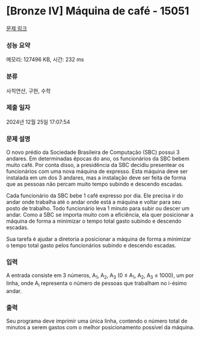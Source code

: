 # [Bronze IV] Máquina de café - 15051 

[문제 링크](https://www.acmicpc.net/problem/15051) 

### 성능 요약

메모리: 127496 KB, 시간: 232 ms

### 분류

사칙연산, 구현, 수학

### 제출 일자

2024년 12월 25일 17:07:54

### 문제 설명

<p>O novo prédio da Sociedade Brasileira de Computação (SBC) possui 3 andares. Em determinadas épocas do ano, os funcionários da SBC bebem muito café. Por conta disso, a presidência da SBC decidiu presentear os funcionários com uma nova máquina de expresso. Esta máquina deve ser instalada em um dos 3 andares, mas a instalação deve ser feita de forma que as pessoas não percam muito tempo subindo e descendo escadas.</p>

<p>Cada funcionário da SBC bebe 1 café expresso por dia. Ele precisa ir do andar onde trabalha até o andar onde está a máquina e voltar para seu posto de trabalho. Todo funcionário leva 1 minuto para subir ou descer um andar. Como a SBC se importa muito com a eficiência, ela quer posicionar a máquina de forma a minimizar o tempo total gasto subindo e descendo escadas.</p>

<p>Sua tarefa é ajudar a diretoria a posicionar a máquina de forma a minimizar o tempo total gasto pelos funcionários subindo e descendo escadas.</p>

### 입력 

 <p>A entrada consiste em 3 números, A<sub>1</sub>, A<sub>2</sub>, A<sub>3</sub> (0 ≤ A<sub>1</sub>, A<sub>2</sub>, A<sub>3</sub> ≤ 1000), um por linha, onde A<sub>i</sub> representa o número de pessoas que trabalham no i-ésimo andar.</p>

### 출력 

 <p>Seu programa deve imprimir uma única linha, contendo o número total de minutos a serem gastos com o melhor posicionamento possível da máquina.</p>

